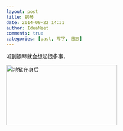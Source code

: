 ```yaml
---
layout: post
title: 钢琴
date: 2014-09-22 14:31
author: IdeaMeet
comments: true
categories: [past, 写字, 日志]
---
```

听到钢琴就会想起很多事，

<a href="http://riddlelike.com/wp-content/uploads/2014/09/地狱在身后.png"><img class="size-medium wp-image-151 alignleft" src="http://riddlelike.com/wp-content/uploads/2014/09/地狱在身后-300x164.png" alt="地狱在身后" width="300" height="164" /></a>
